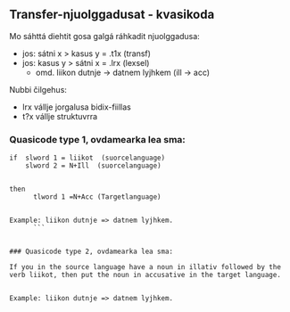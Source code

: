 
## Transfer-njuolggadusat - kvasikoda


Mo sáhttá diehtit gosa galgá ráhkadit njuolggadusa:
- jos: sátni x > kasus y = .t1x (transf)
- jos: kasus y > sátni x = .lrx (lexsel) 
	- omd. liikon dutnje -> datnem lyjhkem (ill -> acc)


Nubbi čilgehus:
- lrx vállje jorgalusa bidix-fiillas
- t?x vállje struktuvrra


### Quasicode type 1, ovdamearka lea sma:

```
if 	slword 1 = liikot  (suorcelanguage)
   	slword 2 = N+Ill  (suorcelanguage)

   
then
      tlword 1 =N+Acc (Targetlanguage) 

      
Example: liikon dutnje => datnem lyjhkem.      
      ```


### Quasicode type 2, ovdamearka lea sma:

If you in the source language have a noun in illativ followed by the verb liikot, then put the noun in accusative in the target language.


Example: liikon dutnje => datnem lyjhkem.


